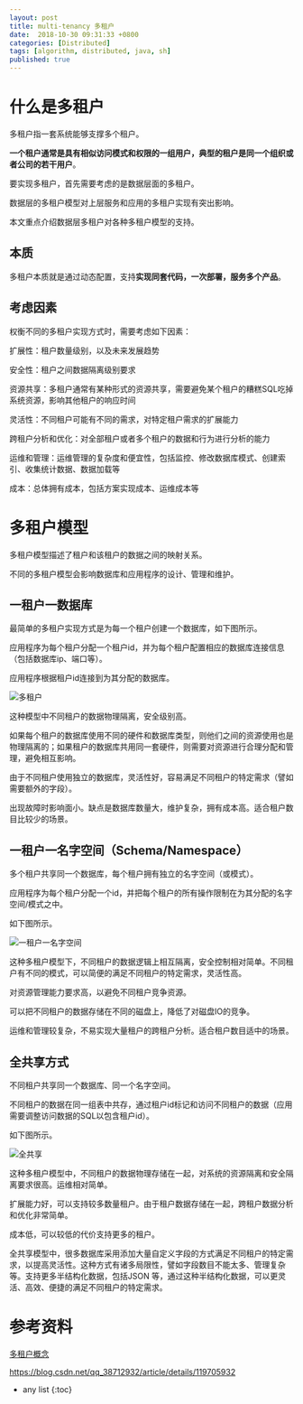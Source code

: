 ```yaml
---
layout: post
title: multi-tenancy 多租户
date:  2018-10-30 09:31:33 +0800
categories: [Distributed]
tags: [algorithm, distributed, java, sh]
published: true
---
```



# 什么是多租户

多租户指一套系统能够支撑多个租户。

**一个租户通常是具有相似访问模式和权限的一组用户，典型的租户是同一个组织或者公司的若干用户**。

要实现多租户，首先需要考虑的是数据层面的多租户。

数据层的多租户模型对上层服务和应用的多租户实现有突出影响。

本文重点介绍数据层多租户对各种多租户模型的支持。

## 本质

多租户本质就是通过动态配置，支持**实现同套代码，一次部署，服务多个产品**。

## 考虑因素

权衡不同的多租户实现方式时，需要考虑如下因素：

扩展性：租户数量级别，以及未来发展趋势

安全性：租户之间数据隔离级别要求

资源共享：多租户通常有某种形式的资源共享，需要避免某个租户的糟糕SQL吃掉系统资源，影响其他租户的响应时间

灵活性：不同租户可能有不同的需求，对特定租户需求的扩展能力

跨租户分析和优化：对全部租户或者多个租户的数据和行为进行分析的能力

运维和管理：运维管理的复杂度和便宜性，包括监控、修改数据库模式、创建索引、收集统计数据、数据加载等

成本：总体拥有成本，包括方案实现成本、运维成本等

# 多租户模型

多租户模型描述了租户和该租户的数据之间的映射关系。

不同的多租户模型会影响数据库和应用程序的设计、管理和维护。

## 一租户一数据库

最简单的多租户实现方式是为每一个租户创建一个数据库，如下图所示。

应用程序为每个租户分配一个租户id，并为每个租户配置相应的数据库连接信息（包括数据库ip、端口等）。

应用程序根据租户id连接到为其分配的数据库。

![多租户](https://upload-images.jianshu.io/upload_images/15384180-0f391ba57185338d.png)

这种模型中不同租户的数据物理隔离，安全级别高。

如果每个租户的数据库使用不同的硬件和数据库类型，则他们之间的资源使用也是物理隔离的；如果租户的数据库共用同一套硬件，则需要对资源进行合理分配和管理，避免相互影响。

由于不同租户使用独立的数据库，灵活性好，容易满足不同租户的特定需求（譬如需要额外的字段）。

出现故障时影响面小。缺点是数据库数量大，维护复杂，拥有成本高。适合租户数目比较少的场景。

## 一租户一名字空间（Schema/Namespace）

多个租户共享同一个数据库，每个租户拥有独立的名字空间（或模式）。

应用程序为每个租户分配一个id，并把每个租户的所有操作限制在为其分配的名字空间/模式之中。

如下图所示。

![一租户一名字空间](https://upload-images.jianshu.io/upload_images/15384180-1c31f4baa425e8c2.png)

这种多租户模型下，不同租户的数据逻辑上相互隔离，安全控制相对简单。不同租户有不同的模式，可以简便的满足不同租户的特定需求，灵活性高。

对资源管理能力要求高，以避免不同租户竞争资源。

可以把不同租户的数据存储在不同的磁盘上，降低了对磁盘IO的竞争。

运维和管理较复杂，不易实现大量租户的跨租户分析。适合租户数目适中的场景。

## 全共享方式

不同租户共享同一个数据库、同一个名字空间。

不同租户的数据在同一组表中共存，通过租户id标记和访问不同租户的数据（应用需要调整访问数据的SQL以包含租户id）。

如下图所示。

![全共享](https://upload-images.jianshu.io/upload_images/15384180-640377c767582c03.png)

这种多租户模型中，不同租户的数据物理存储在一起，对系统的资源隔离和安全隔离要求很高。运维相对简单。

扩展能力好，可以支持较多数量租户。由于租户数据存储在一起，跨租户数据分析和优化非常简单。

成本低，可以较低的代价支持更多的租户。

全共享模型中，很多数据库采用添加大量自定义字段的方式满足不同租户的特定需求，以提高灵活性。这种方式有诸多局限性，譬如字段数目不能太多、管理复杂等。支持更多半结构化数据，包括JSON 等，通过这种半结构化数据，可以更灵活、高效、便捷的满足不同租户的特定需求。

# 参考资料

[多租户概念](https://www.jianshu.com/p/fb2d9a188fd1)

https://blog.csdn.net/qq_38712932/article/details/119705932

* any list
{:toc}